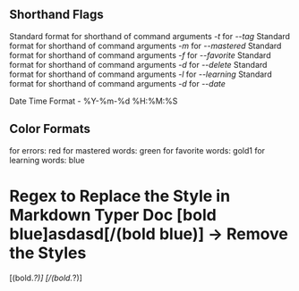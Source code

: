 ## Shorthand Flags
Standard format for shorthand of command arguments *-t* for *--tag*
Standard format for shorthand of command arguments *-m* for *--mastered*
Standard format for shorthand of command arguments *-f* for *--favorite*
Standard format for shorthand of command arguments *-d* for *--delete*
Standard format for shorthand of command arguments *-l* for *--learning*
Standard format for shorthand of command arguments *-d* for *--date*

Date Time Format -  %Y-%m-%d %H:%M:%S

## Color Formats
for errors: red
for mastered words: green
for favorite words: gold1
for learning words: blue



# Regex to Replace the Style in Markdown Typer Doc [bold blue]asdasd[/(bold blue)] -> Remove the Styles
\[(bold.*?)\]
\[/(bold.*?)\]